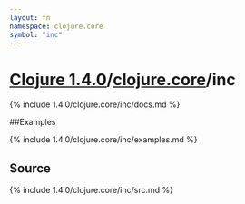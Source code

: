 ```yaml
---
layout: fn
namespace: clojure.core
symbol: "inc"
---
```


# [Clojure 1.4.0](../../)/[clojure.core](../)/inc

{% include 1.4.0/clojure.core/inc/docs.md %}

##Examples

{% include 1.4.0/clojure.core/inc/examples.md %}
## Source
{% include 1.4.0/clojure.core/inc/src.md %}

